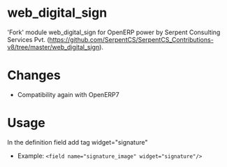 # web_digital_sign
'Fork' module web_digital_sign for OpenERP power by Serpent Consulting Services Pvt. (https://github.com/SerpentCS/SerpentCS_Contributions-v8/tree/master/web_digital_sign).

Changes
=====

 * Compatibility again with OpenERP7

Usage
=====

In the definition field add tag widget="signature"

 * Example: ```<field name="signature_image" widget="signature"/> ```
